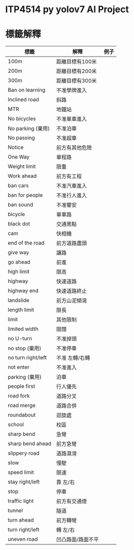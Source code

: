 ITP4514 py yolov7 AI Project
===
# 標籤解釋

| 標籤                 | 解釋        | 例子  |
|--------------------|-----------|-----|
| 100m               | 距離目標有100米 |     |
| 200m               | 距離目標有200米 |     |
| 300m               | 距離目標有300米 |     |
| Ban on learning    | 不准學牌進入    |     |
| Inclined road      | 斜路        |     |
| MTR                | 地鐵站       |     |
| No bicycles        | 不准單車進入    |     |
| No parking (棄用)    | 不准泊車      |     |
| No passing         | 不准超車      |     |
| Notice             | 前方有其他危險   |     |
| One Way            | 單程路       |     |
| Weight limit       | 限重        |     |
| Work ahead         | 前方有工程     |     |
| ban cars           | 不准汽車進入    |     |
| ban for people     | 不准行人進入    |     |
| ban sound          | 不准響安      |     |
| bicycle            | 單車路       |     |
| black dot          | 交通黑點      |     |
| cam                | 快相機       |     |
| end of the road    | 前方道路盡頭    |     |
| give way           | 讓路        |     |
| go ahead           | 前進        |     |
| high limit         | 限高        |     |
| highway            | 快速道路      |     |
| highway end        | 快速道路終止    |     |
| landslide          | 前方山泥傾瀉    |     |
| length limit       | 限長        |     |
| limit              | 其他限制      |     |
| limited width      | 限闊        |     |
| no U-turn          | 不准掉頭      |     |
| no stop (棄用)       | 不准停車      |     |
| no turn right/left | 不准 左轉/右轉  |     |
| not enter          | 不准進入      |     |
| parking (棄用)       | 泊車        |     |
| people first       | 行人優先      |     |
| road fork          | 道路分叉      |     |
| road merge         | 道路合併      |     |
| roundabout         | 迴旋處       |     |
| school             | 校區        |     |
| sharp bend         | 急彎        |     |
| sharp bend ahead   | 前方急彎      |     |
| slippery road      | 道路濕滑      |     |
| slow               | 慢駛        |     |
| speed limit        | 限速        |     |
| stay right/left    | 靠 左/右     |     |
| stop               | 停車        |     |
| traffic light      | 前方有交通燈    |     |
| tunnel             | 隧道        |     |
| turn ahead         | 前方轉彎      |     |
| turn right/left    | 轉 左/右     |     |
| uneven road        | 凹凸路面/路面不平 |     |
